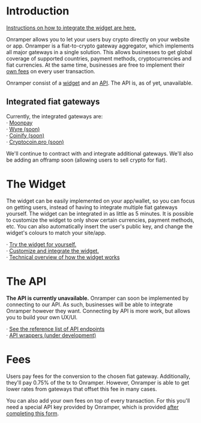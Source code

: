 # Introduction
[Instructions on how to integrate the widget are here.](https://docs.onramper.dev/widget/)

Onramper allows you to let your users buy crypto directly on your website or app. Onramper is a fiat-to-crypto gateway aggregator, which implements all major gateways in a single solution. This allows businesses to get global coverage of supported countries, payment methods, cryptocurrencies and fiat currencies. At the same time, businesses are free to implement their [own fees](#fees) on every user transaction.

Onramper consist of a [widget](#the-widget) and an [API](#the-api). The API is, as of yet, unavailable. 

## Integrated fiat gateways
Currently, the integrated gateways are:  
· <a href="https://moonpay.io" target="_blank">Moonpay</a>  
· <a href="https://sendwyre.com" target="_blank">Wyre (soon)</a>  
· <a href="https://www.coinify.com/" target="_blank">Coinify (soon)</a>  
· <a href="https://cryptocoin.pro" target="_blank">Cryptocoin.pro (soon)</a>  

We'll continue to contract with and integrate additional gateways. We'll also be adding an offramp soon (allowing users to sell crypto for fiat).


# The Widget
The widget can be easily implemented on your app/wallet, so you can focus on getting users, instead of having to integrate multiple fiat gateways yourself. The widget can be integrated in as little as 5 minutes. It is possible to customize the widget to only show certain currencies, payment methods, etc. You can also automatically insert the user's public key, and change the widget's colours to match your site/app.

· <a href="https://widget.onramper.com" target="_blank">Try the widget for yourself.</a>   
· [Customize and integrate the widget.](https://docs.onramper.dev/widget/)   
· [Technical overview of how the widget works](https://docs.onramper.dev/readmewidget/)

# The API
**The API is currently unavailable.**
Onramper can soon be implemented by connecting to our API. As such, businesses will be able to integrate Onramper however they want. Connecting by API is more work, but allows you to build your own UX/UI.

· [See the reference list of API endpoints](https://docs.onramper.dev/API-Reference/)  
· [API wrappers (under development)](https://docs.onramper.dev/apicontext/)

# Fees
Users pay fees for the conversion to the chosen fiat gateway. Additionally, they'll pay 0.75% of the tx to Onramper. However, Onramper is able to get lower rates from gateways that offset this fee in many cases. 

You can also add your own fees on top of every transaction. For this you'll need a special API key provided by Onramper, which is provided <a href="https://forms.gle/9SQXhhyxHFZvBJ7J6" target="_blank">after completing this form</a>.

